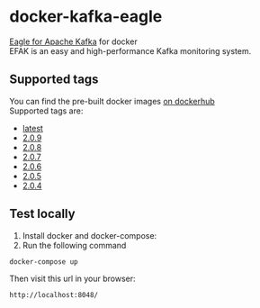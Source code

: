 # docker-kafka-eagle
[Eagle for Apache Kafka](https://www.kafka-eagle.org/) for docker  
EFAK is an easy and high-performance Kafka monitoring system.

## Supported tags
You can find the pre-built docker images [on dockerhub](https://hub.docker.com/r/nickzurich/kafka-eagle)  
Supported tags are:
- [latest](https://github.com/nick-zh/docker-kafka-eagle/blob/main/Dockerfile)
- [2.0.9](https://github.com/nick-zh/docker-kafka-eagle/blob/2.0.9/Dockerfile)
- [2.0.8](https://github.com/nick-zh/docker-kafka-eagle/blob/2.0.8/Dockerfile)
- [2.0.7](https://github.com/nick-zh/docker-kafka-eagle/blob/2.0.7/Dockerfile)
- [2.0.6](https://github.com/nick-zh/docker-kafka-eagle/blob/2.0.6/Dockerfile)
- [2.0.5](https://github.com/nick-zh/docker-kafka-eagle/blob/2.0.5/Dockerfile)
- [2.0.4](https://github.com/nick-zh/docker-kafka-eagle/blob/2.0.4/Dockerfile)

## Test locally
1. Install docker and docker-compose:
2. Run the following command
```
docker-compose up
```
Then visit this url in your browser:
```
http://localhost:8048/
```
